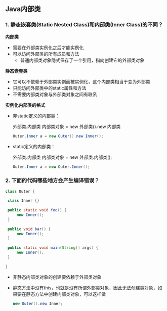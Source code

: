 ## Java内部类

### 1. 静态嵌套类(Static Nested Class)和内部类(Inner Class)的不同？

**内部类**

- 需要在外部类实例化之后才能实例化
- 可以访问外部类的所有成员和方法
  - 普通内部类对象隐式保存了一个引用，指向创建它的外部类对象

**静态嵌套类**

- 它可以不依赖于外部类实例而被实例化，这个内部类相当于变为外部类
- 只能访问外部类中的static属性和方法
- 不需要内部类对象与外部类对象之间有联系

**实例化内部类的格式**

- 非static定义的内部类：

  外部类.内部类 内部类对象 = new 外部类().new 内部类

  ```java
  Outer.Inner a = new Outer().new Inner();
  ```

- static定义的内部类：

  外部类.内部类 内部类对象 = new 外部类.内部类();

  ```java
  Outer.Inner a = new Outer.Inner();
  ```

  

### 2. 下面的代码哪些地方会产生编译错误？

   ```java
class Outer {
    
    class Inner {}
    
    public static void foo() { 
        new Inner(); 
    }
    
    public void bar() { 
        new Inner();
    }
    
    public static void main(String[] args) {
        new Inner();
    }
    
}
   ```

- 非静态内部类对象的创建要依赖于外部类对象

- 静态方法中没有this，也就是没有所谓外部类对象，因此无法创建类对象，如果要在静态方法中创建内部类对象，可以这样做

  ```java
  new Outer().new Inner;
  ```

  


